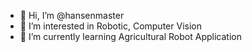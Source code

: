 - 👋 Hi, I’m @hansenmaster
- 👀 I’m interested in Robotic, Computer Vision
- 🌱 I’m currently learning Agricultural Robot Application


<!---
hansenmaster/hansenmaster is a ✨ special ✨ repository because its `README.md` (this file) appears on your GitHub profile.
You can click the Preview link to take a look at your changes.
--->
